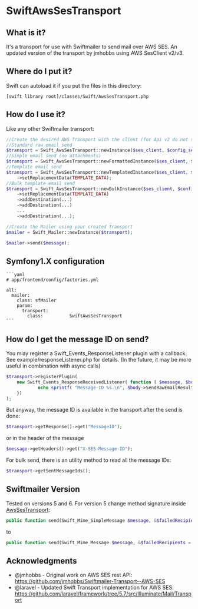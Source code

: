 # SwiftAwsSesTransport

## What is it?
It's a transport for use with Swiftmailer to send mail over AWS SES.
An updated version of the transport by jmhobbs using AWS SesClient v2/v3.

## Where do I put it?
[comment]: < The best way to use it is through [composer](https://getcomposer.org/). >

[comment]: <    $ composer require francescogabbrielli/swiftmailer-aws-ses-transport>

[comment]: < Which will bring in Swiftmailer if you don't already have it installed. >
[comment]: < Otherwise >
Swift can autoload it if you put the files in this directory:

    [swift library root]/classes/Swift/AwsSesTransport.php

## How do I use it?

Like any other Swiftmailer transport:
```php
//Create the desired AWS Transport with the client (for Api v2 do not specify $config_set)
//Standard raw email send
$transport = Swift_AwsSesTransport::newInstance($ses_client, $config_set);
//Simple email send (no attachments)
$transport = Swift_AwsSesTransport::newFormattedInstance($ses_client, $config_set);
//Template email send
$transport = Swift_AwsSesTransport::newTemplatedInstance($ses_client, $config_set, $template);
    ->setReplacementData(TEMPLATE_DATA);
//Bulk template email send 
$transport = Swift_AwsSesTransport::newBulkInstance($ses_client, $config_set, $template)
    ->setReplacementData(TEMPLATE_DATA)
    ->addDestination(...)
    ->addDestination(...)
    ...
    ->addDestination(...);

//Create the Mailer using your created Transport
$mailer = Swift_Mailer::newInstance($transport);

$mailer->send($message);
```

## Symfony1.X configuration

    ```yaml
    # app/frontend/config/factories.yml

    all:
      mailer:
        class: sfMailer
        param:
          transport:
            class:          SwiftAwsSesTransport
    ```

## How do I get the message ID on send?

You miay register a Swift_Events_ResponseListener plugin with a callback.  
See example/responseListener.php for details. 
(In the future, it may be more useful in combination with async calls)
```php
$transport->registerPlugin(
    new Swift_Events_ResponseReceivedListener( function ( $message, $body ) {
            echo sprintf( "Message-ID %s.\n", $body->SendRawEmailResult->MessageId );
    })
);
```

But anyway, the message ID is available in the transport after the send is done:
```php
$transport->getResponse()->get("MessageID");
```
or in the header of the message
```php
$message->getHeaders()->get("X-SES-Message-ID");
```

For bulk send, there is an utility method to read all the message IDs:
```php
$transport->getSentMessageIds();
```

## Swiftmailer Version

Tested on versions 5 and 6. For version 5 change method signature inside [AwsSesTransport](classes/Swift/AwsSesTransport.php):
```php
public function send(Swift_Mime_SimpleMessage $message, &$failedRecipients = null) 
```
to
```php
public function send(Swift_Mime_Message $message, &$failedRecipients = null) 
```

## Acknowledgments
* @jmhobbs - Original work on AWS SES rest API: https://github.com/jmhobbs/Swiftmailer-Transport--AWS-SES
* @laravel - Updated Swift Transport implementation for AWS SES: https://github.com/laravel/framework/tree/5.7/src/Illuminate/Mail/Transport
